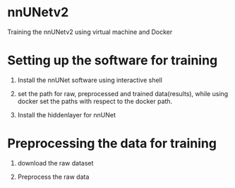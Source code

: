 # nnUNetv2
Training the nnUNetv2 using virtual machine and Docker

# Setting up the software for training

1. Install the nnUNet software using interactive shell

2. set the path for raw, preprocessed and trained data(results), while using docker set the paths with respect to the docker path.

3. Install the hiddenlayer for nnUNet


# Preprocessing the data for training

1. download the raw dataset

2. Preprocess the raw data

